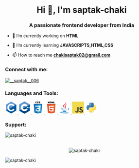 <h1 align="center">Hi 👋, I'm saptak-chaki</h1>
<h3 align="center">A passionate frontend developer from India</h3>

- 🔭 I’m currently working on **HTML**

- 🌱 I’m currently learning **JAVASCRIPTS,HTML,CSS**

- 📫 How to reach me **chakisaptak02@gmail.com**

<h3 align="left">Connect with me:</h3>
<p align="left">
<a href="https://instagram.com/__saptak__006" target="blank"><img align="center" src="https://raw.githubusercontent.com/rahuldkjain/github-profile-readme-generator/master/src/images/icons/Social/instagram.svg" alt="__saptak__006" height="30" width="40" /></a>
</p>

<h3 align="left">Languages and Tools:</h3>
<p align="left"> <a href="https://www.cprogramming.com/" target="_blank" rel="noreferrer"> <img src="https://raw.githubusercontent.com/devicons/devicon/master/icons/c/c-original.svg" alt="c" width="40" height="40"/> </a> <a href="https://www.w3schools.com/cpp/" target="_blank" rel="noreferrer"> <img src="https://raw.githubusercontent.com/devicons/devicon/master/icons/cplusplus/cplusplus-original.svg" alt="cplusplus" width="40" height="40"/> </a> <a href="https://www.w3schools.com/css/" target="_blank" rel="noreferrer"> <img src="https://raw.githubusercontent.com/devicons/devicon/master/icons/css3/css3-original-wordmark.svg" alt="css3" width="40" height="40"/> </a> <a href="https://www.w3.org/html/" target="_blank" rel="noreferrer"> <img src="https://raw.githubusercontent.com/devicons/devicon/master/icons/html5/html5-original-wordmark.svg" alt="html5" width="40" height="40"/> </a> <a href="https://www.java.com" target="_blank" rel="noreferrer"> <img src="https://raw.githubusercontent.com/devicons/devicon/master/icons/java/java-original.svg" alt="java" width="40" height="40"/> </a> <a href="https://developer.mozilla.org/en-US/docs/Web/JavaScript" target="_blank" rel="noreferrer"> <img src="https://raw.githubusercontent.com/devicons/devicon/master/icons/javascript/javascript-original.svg" alt="javascript" width="40" height="40"/> </a> <a href="https://www.python.org" target="_blank" rel="noreferrer"> <img src="https://raw.githubusercontent.com/devicons/devicon/master/icons/python/python-original.svg" alt="python" width="40" height="40"/> </a> </p>

<h3 align="left">Support:</h3>
<p><a href="https://www.buymeacoffee.com/saptak-chaki"> <img align="left" src="https://cdn.buymeacoffee.com/buttons/v2/default-yellow.png" height="50" width="210" alt="saptak-chaki" /></a></p><br><br>

<p><img align="center" src="https://github-readme-stats.vercel.app/api/top-langs?username=saptak-chaki&show_icons=true&locale=en&layout=compact" alt="saptak-chaki" /></p>

<p><img align="center" src="https://github-readme-streak-stats.herokuapp.com/?user=saptak-chaki&" alt="saptak-chaki" /></p>

